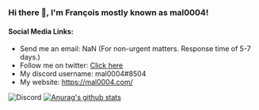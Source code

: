 ### Hi there 👋, I'm François mostly known as mal0004! 

 #### Social Media Links: 
 
- Send me an email: NaN (For non-urgent matters. Response time of 5-7 days.) 
- Follow me on twitter: [Click here](https://twitter.com/mal0004_)
- My discord username: mal0004#8504
- My website: https://mal0004.com/


<!--
**mal0004/mal0004** is a ✨ _special_ ✨ repository because its `README.md` (this file) appears on your GitHub profile.

Here are some ideas to get you started:

- 🔭 I’m currently working on ...
- 🌱 I’m currently learning ...
- 👯 I’m looking to collaborate on ...
- 🤔 I’m looking for help with ...
- 💬 Ask me about ...
- 📫 How to reach me: 
- 😄 Pronouns: ...
- ⚡ Fun fact: ...
-->

![Discord](https://discord.c99.nl/widget/theme-1/287982988438929418.png)
[![Anurag's github stats](https://github-readme-stats.vercel.app/api?username=mal0004)](https://github.com/anuraghazra/github-readme-stats)
